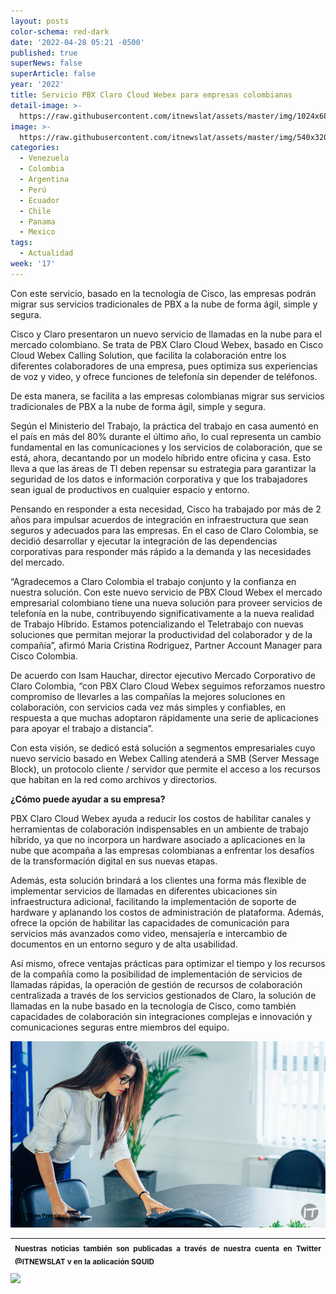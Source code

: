 ```yaml
---
layout: posts
color-schema: red-dark
date: '2022-04-28 05:21 -0500'
published: true
superNews: false
superArticle: false
year: '2022'
title: Servicio PBX Claro Cloud Webex para empresas colombianas
detail-image: >-
  https://raw.githubusercontent.com/itnewslat/assets/master/img/1024x680/mujer-en-sala-de-reunion-g.jpg
image: >-
  https://raw.githubusercontent.com/itnewslat/assets/master/img/540x320/mujer-en-sala-de-reunion-p.jpg
categories:
  - Venezuela
  - Colombia
  - Argentina
  - Perú
  - Ecuador
  - Chile
  - Panama
  - Mexico
tags:
  - Actualidad
week: '17'
---
```

Con este servicio, basado en la tecnología de Cisco, las empresas podrán migrar sus servicios tradicionales de PBX a la nube de forma ágil, simple y segura.

Cisco y Claro presentaron un nuevo servicio de llamadas en la nube para el mercado colombiano. Se trata de PBX Claro Cloud Webex, basado en Cisco Cloud Webex Calling Solution, que facilita la colaboración entre los diferentes colaboradores de una empresa, pues optimiza sus experiencias de voz y video, y ofrece funciones de telefonía sin depender de teléfonos. 

De esta manera, se facilita a las empresas colombianas migrar sus servicios tradicionales de PBX a la nube de forma ágil, simple y segura. 

Según el Ministerio del Trabajo, la práctica del trabajo en casa aumentó en el país en más del 80% durante el último año, lo cual representa un cambio fundamental en las comunicaciones y los servicios de colaboración, que se está, ahora, decantando por un modelo híbrido entre oficina y casa. Esto lleva a que las áreas de TI deben repensar su estrategia para garantizar la seguridad de los datos e información corporativa y que los trabajadores sean igual de productivos en cualquier espacio y entorno. 

Pensando en responder a esta necesidad, Cisco ha trabajado por más de 2 años para impulsar acuerdos de integración en infraestructura que sean seguros y adecuados para las empresas. En el caso de Claro Colombia, se decidió desarrollar y ejecutar la integración de las dependencias corporativas para responder más rápido a la demanda y las necesidades del mercado.

“Agradecemos a Claro Colombia el trabajo conjunto y la confianza en nuestra solución. Con este nuevo servicio de PBX Cloud Webex el mercado empresarial colombiano tiene una nueva solución para proveer servicios de telefonía en la nube, contribuyendo significativamente a la nueva realidad de Trabajo Híbrido. Estamos potencializando el Teletrabajo con nuevas soluciones que permitan mejorar la productividad del colaborador y de la compañía”, afirmó Maria Cristina Rodriguez, Partner Account Manager para Cisco Colombia.

De acuerdo con Isam Hauchar, director ejecutivo Mercado Corporativo de Claro Colombia, “con PBX Claro Cloud Webex seguimos reforzamos nuestro compromiso de llevarles a las compañías la mejores soluciones en colaboración, con servicios cada vez más simples y confiables, en respuesta a que muchas adoptaron rápidamente una serie de aplicaciones para apoyar el trabajo a distancia”.

Con esta visión, se dedicó está solución a segmentos empresariales cuyo nuevo servicio basado en Webex Calling atenderá a SMB (Server Message Block), un protocolo cliente / servidor que permite el acceso a los recursos que habitan en la red como archivos y directorios.

**¿Cómo puede ayudar a su empresa?**

PBX Claro Cloud Webex ayuda a reducir los costos de habilitar canales y herramientas de colaboración indispensables en un ambiente de trabajo híbrido, ya que no incorpora un hardware asociado a aplicaciones en la nube que acompaña a las empresas colombianas a enfrentar los desafíos de la transformación digital en sus nuevas etapas.

Además, esta solución brindará a los clientes una forma más flexible de implementar servicios de llamadas en diferentes ubicaciones sin infraestructura adicional, facilitando la implementación de soporte de hardware y aplanando los costos de administración de plataforma. Además, ofrece la opción de habilitar las capacidades de comunicación para servicios más avanzados como video, mensajería e intercambio de documentos en un entorno seguro y de alta usabilidad.

Así mismo, ofrece ventajas prácticas para optimizar el tiempo y los recursos de la compañía como la posibilidad de implementación de servicios de llamadas rápidas, la operación de gestión de recursos de colaboración centralizada a través de los servicios gestionados de Claro, la solución de llamadas en la nube basado en la tecnología de Cisco, como también capacidades de colaboración sin integraciones complejas e innovación y comunicaciones seguras entre miembros del equipo. 

![](https://raw.githubusercontent.com/itnewslat/assets/master/img/540x320/mujer-en-sala-de-reunion-p.jpg)

<table style="height: 42px;" width="569">
<tbody>
<tr>
<td style="text-align: justify;"><sub><strong>Nuestras noticias también son publicadas a través de nuestra cuenta en Twitter <a href="https://twitter.com/itnewslat?lang=es">@ITNEWSLAT</a> y en la aplicación <a href="https://squidapp.co/en/">SQUID</a></strong></sub></td>
</tr>
</tbody>
</table>

<img src="https://tracker.metricool.com/c3po.jpg?hash=56f88a41e39ab42c063cc51676587a04"/>